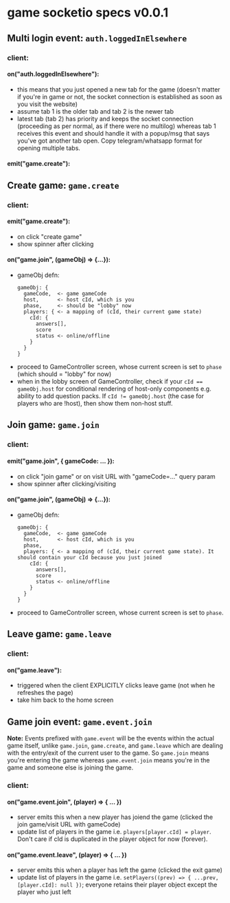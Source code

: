 # game socketio specs v0.0.1

## Multi login event: `auth.loggedInElsewhere`

### client:

#### on("auth.loggedInElsewhere"):

- this means that you just opened a new tab for the game (doesn't matter if you're in game or not, the socket connection is established as soon as you visit the website)
- assume tab 1 is the older tab and tab 2 is the newer tab
- latest tab (tab 2) has priority and keeps the socket connection (proceeding as per normal, as if there were no multilog) whereas tab 1 receives this event and should handle it with a popup/msg that says you've got another tab open. Copy telegram/whatsapp format for opening multiple tabs.

#### emit("game.create"):

## Create game: `game.create`

### client:

#### emit("game.create"):

- on click "create game"
- show spinner after clicking

#### on("game.join", (gameObj) => {...}):

- gameObj defn:
  ```
  gameObj: {
    gameCode,  <- game gameCode
    host,      <- host cId, which is you
    phase,     <- should be "lobby" now
    players: { <- a mapping of (cId, their current game state)
      cId: {
        answers[],
        score
        status <- online/offline
      }
    }
  }
  ```
- proceed to GameController screen, whose current screen is set to `phase` (which should = "lobby" for now)
- when in the lobby screen of GameController, check if your `cId == gameObj.host` for conditional rendering of host-only components e.g. ability to add question packs. If `cId != gameObj.host` (the case for players who are !host), then show them non-host stuff.

## Join game: `game.join`

### client:

#### emit("game.join", { gameCode: ... }):

- on click "join game" or on visit URL with "gameCode=..." query param
- show spinner after clicking/visiting

#### on("game.join", (gameObj) => {...}):

- gameObj defn:
  ```
  gameObj: {
    gameCode,  <- game gameCode
    host,      <- host cId, which is you
    phase,
    players: { <- a mapping of (cId, their current game state). It should contain your cId because you just joined
      cId: {
        answers[],
        score
        status <- online/offline
      }
    }
  }
  ```
- proceed to GameController screen, whose current screen is set to `phase`.

## Leave game: `game.leave`

### client:

#### on("game.leave"):

- triggered when the client EXPLICITLY clicks leave game (not when he refreshes the page)
- take him back to the home screen

## Game join event: `game.event.join`

**Note:** Events prefixed with `game.event` will be the events within the actual game itself, unlike `game.join`, `game.create`, and `game.leave` which are dealing with the entry/exit of the current user to the game. So `game.join` means you're entering the game whereas `game.event.join` means you're in the game and someone else is joining the game.

### client:

#### on("game.event.join", (player) => { ... })

- server emits this when a new player has joiend the game (clicked the join game/visit URL with gameCode)
- update list of players in the game i.e. `players[player.cId] = player`. Don't care if cId is duplicated in the player object for now (forever).

#### on("game.event.leave", (player) => { ... })

- server emits this when a player has left the game (clicked the exit game)
- update list of players in the game i.e. `setPlayers((prev) => { ...prev, [player.cId]: null })`; everyone retains their player object except the player who just left
